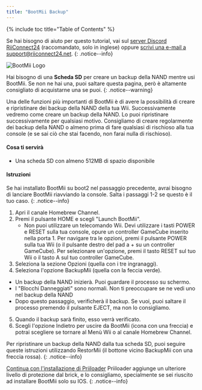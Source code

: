 ```yaml
---
title: "BootMii Backup"
---
```


{% include toc title="Table of Contents" %}

Se hai bisogno di aiuto per questo tutorial, vai sul [server Discord RiiConnect24](https://discord.gg/b4Y7jfD) (raccomandato, solo in inglese) oppure [scrivi una e-mail a support@riiconnect24.net](mailto:support@riiconnect24.net).
{: .notice--info}

![BootMii Logo](/images/bootmii.png)

Hai bisogno di una **Scheda SD** per creare un backup della NAND mentre usi BootMii. Se non ne hai una, puoi saltare questa pagina, però è altamente consigliato di acquistarne una se puoi.
{: .notice--warning}

Una delle funzioni più importanti di BootMii è di avere la possibilità di creare e ripristinare dei backup della NAND della tua Wii. Successivamente vedremo come creare un backup della NAND. Lo puoi ripristinare successivamente per qualsiasi motivo. Consigliamo di creare regolarmente dei backup della NAND o almeno prima di fare qualsiasi di rischioso alla tua console (e se sai ciò che stai facendo, non farai nulla di rischioso).

#### Cosa ti servirà
* Una scheda SD con almeno 512MB di spazio disponibile

#### Istruzioni
Se hai installato BootMii su boot2 nel passaggio precedente, avrai bisogno di lanciare BootMii riavviando la console. Salta i passaggi 1-2 se questo è il tuo caso.
{: .notice--info}
1. Apri il canale Homebrew Channel.
2. Premi il pulsante HOME e scegli "Launch BootMii".
   - Non puoi utilizzare un telecomando Wii. Devi utilizzare i tasti POWER e RESET sulla tua console, opure un controller GameCube inserito nella porta 1. Per navigare tra le opzioni, premi il pulsante POWER sulla tua Wii (o il pulsante destro del pad a + su un controller GameCube). Per selezionare un'opzione, premi il tasto RESET sul tuo Wii o il tasto A sul tuo controller GameCube.
3. Seleziona la sezione Opzioni (quella con i tre ingranaggi).
4. Seleziona l'opzione BackupMii (quella con la feccia verde).
- Un backup della NAND inizierà. Puoi guardare il processo su schermo.
- I "Blocchi Danneggiati" sono normali. Non ti preoccupare se ne vedi uno nel backup della NAND
- Dopo questo passaggio, verificherà il backup. Se vuoi, puoi saltare il processo premendo il pulsante EJECT, ma non lo consigliamo.
5. Quando il backup sarà finito, esso verrà verificato.
6. Scegli l'opzione Indietro per uscire da BootMii (icona con una freccia) e potrai scegliere se tornare al Menù Wii o al canale Homebrew Channel.

Per ripristinare un backup della NAND dalla tua scheda SD, puoi seguire queste istruzioni utilizzando RestorMii (il bottone vicino BackupMii con una freccia rossa).
{: .notice--info}

[Continua con l'installazione di Priiloader](priiloader) Priiloader aggiunge un ulteriore livello di protezione dal brick, e lo consigliamo, specialmente se sei riuscito ad installare BootMii solo su IOS.
{: .notice--info}
